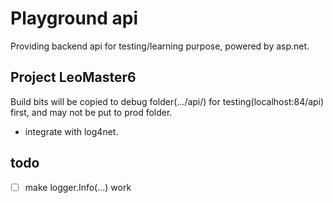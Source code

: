 # Playground api

Providing backend api for testing/learning purpose, powered by asp.net.

## Project LeoMaster6

Build bits will be copied to debug folder(.../api/) for testing(localhost:84/api) first, and may not be put to prod folder.

* integrate with log4net.

## todo

* [ ] make logger.Info(...) work